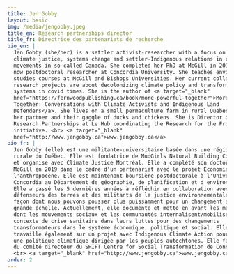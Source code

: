 ```yaml
---
title: Jen Gobby
layout: basic
img: /media/jengobby.jpeg
title_en: Research partnerships director
title_fr: Directrice des partenariats de recherche
bio_en: |
  Jen Gobby (she/her) is a settler activist-researcher with a focus on
  climate justice, systems change and settler-Indigenous relations in climate
  movements in so-called Canada. She completed her PhD at McGill in 2019 and is
  now postdoctoral researcher at Concordia University. She teaches environmental
  studies courses at McGill and Bishops Universities. Her current collaborative
  research projects are about decolonizing climate policy and transforming
  systems in covid times. She is the author of <a target="_blank"
  href="https://fernwoodpublishing.ca/book/more-powerful-together">More Powerful
  Together: Conversations with Climate Activists and Indigenous Land
  Defenders</a>. She lives on a small permaculture farm in rural Quebec, with
  her partner and their gaggle of ducks and chickens. She is Director of
  Research Partnerships at Le Hub coordinating the Research for the Frontlines
  initiative. <br> <a target="_blank"
  href="http://www.jengobby.ca">www.jengobby.ca</a>
bio_fr: |
  Jen Gobby (elle) est une militante-universitaire basée dans une région
  rurale du Québec. Elle est fondatrice de MudGirls Natural Building Collective
  et organise avec Climate Justice Montréal. Elle a complété son doctorat à
  McGill en 2019 dans le cadre d'un partenariat avec le projet Économie pour
  l'anthropocène. Elle est maintenant boursière postdoctorale à l'Université
  Concordia au Département de géographie, de planification et d'environnement.
  Elle a passé les 5 dernières années à réfléchir en collaboration avec des
  défenseurs des terres et des militants de la justice environnementale sur la
  façon dont nous pouvons pousser plus puissamment pour un changement social à
  grande échelle. Actuellement, elle documente et mette en avant les manières
  dont les mouvements sociaux et les communautés internalisent/mobilisent le
  contexte de crise sanitaire dans leurs luttes pour des changements
  transformateurs dans le système économique, politique et social. Elle
  travaille également sur un projet avec Indigenous Climate Action pour élaborer
  une politique climatique dirigée par les peuples autochtones. Elle fait partie
  du comité directeur du SHIFT Centre for Social Transformation de Concordia.
  <br> <a target="_blank" href="http://www.jengobby.ca">www.jengobby.ca</a>
order: 2
---
```

